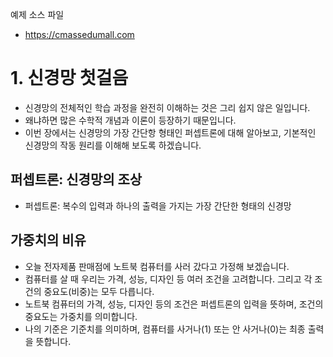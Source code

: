 예제 소스 파일
- https://cmassedumall.com

# 1. 신경망 첫걸음
- 신경망의 전체적인 학습 과정을 완전히 이해하는 것은 그리 쉽지 않은 일입니다.
- 왜냐하면 많은 수학적 개념과 이론이 등장하기 때문입니다.
- 이번 장에서는 신경망의 가장 간단항 형태인 퍼셉트론에 대해 알아보고, 기본적인 신경망의 작동 원리를 이해해 보도록 하겠습니다.

## 퍼셉트론: 신경망의 조상
- 퍼셉트론: 복수의 입력과 하나의 출력을 가지는 가장 간단한 형태의 신경망

## 가중치의 비유
- 오늘 전자제품 판매점에 노트북 컴퓨터를 사러 갔다고 가정해 보겠습니다.
- 컴퓨터를 살 때 우리는 가격, 성능, 디자인 등 여러 조건을 고려합니다. 그리고 각 조건의 중요도(비중)는 모두 다릅니다.
- 노트북 컴퓨터의 가격, 성능, 디자인 등의 조건은 퍼셉트론의 입력을 뜻하며, 조건의 중요도는 가중치를 의미합니다.
- 나의 기준은 기준치를 의미하며, 컴퓨터를 사거나(1) 또는 안 사거나(0)는 최종 출력을 뜻합니다.
